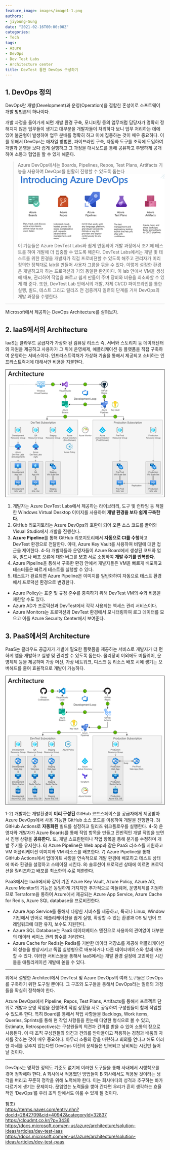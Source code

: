```yaml
---
feature_image: images/image1-1.png
authors:
- jiyoung-Sung
date: "2021-02-16T00:00:00Z"
categories:
- Tech
tags:
- Azure
- DevOps
- Dev Test Labs
- Architecture center
title: DevTest 통한 DevOps 구성하기
---
```


## 1. DevOps 정의

DevOps란 개발(Development)과 운영(Operation)을 결합한 혼성어로 소프트웨어 개발 방법론의 하나이다.

 개발 과정을 들어가게 되면 개발 환경 구축, 모니터링 등의 업무처럼 담당자가 명확히 정해지지 않은 업무들이 생기고 대부분을 개발자들이 처리하다 보니 업무 처리하는 데에 있어 불균형이 발생하여 업무 분배를 명확히 하고 이에 집중하는 것이 매우 중요하다. 이를 위해서 DevOps는 애자일 방법론, 파이프라인 구축, 자동화 도구를 조직에 도입하여 개발과 운영을 보다 쉽게 실행하고 그 과정을 대시보드를 통해 공유하고 투명하게 공개하여 소통과 협업을 할 수 있게 해준다.


> Azure DevOps에서는 Boards, Pipelines, Repos, Test Plans, Artifacts 기능을 사용하여 DevOps를 원활히 진행할 수 있도록 돕는다
![DevOps 기능들](images/image1.png)
이 기능들은 Azure DevTest Labs와 쉽게 연동되어 개발 과정에서 조기에 테스트를 하여 개발에 더 집중할 수 있도록 해준다.
DevTest Labs에서는 개발 및 테스트를 위한 환경을 개발자가 직접 프로비젼할 수 있도록 해주고 관리자가 미리 정의한 정책대로 lab을 만들어 사용자 그룹을 묶을 수 있다. 이렇게 설정한 환경은 개발하고자 하는 프로덕션과 거의 동일한 환경이다. 이 lab 안에서 VM을 생성해 배포, 관리하여 작업을 빠르고 쉽게 만들어 주며 장비와 비용을 최소화할 수 있게 해 준다.
또한, DevTest Lab 안에서의 개발, 자체 CI/CD 파이프라인를 통한 실행, 빌드, 테스트 그리고 릴리즈 전 검증까지 일련의 단계를 거처 DevOps의 개발 과정을 수행한다.

--------
Microsoft에서 제공하는 DevOps Architecture를 살펴보자. 


## 2. IaaS에서의 Architecture
IaaS는 클라우드 공급자가 가상화 된 컴퓨팅 리소스 즉, 서버와 스토리지 등 데이터센터와 자원을 제공하고 사용자가 그 위에 운영체제, 애플리케이션 등 플랫폼을 직접 구축하여 운영하는 서비스이다.
인프라스트럭처가 가상화 기술을 통해서 제공되고 소비하는 인프라스트럭처에 대해서만 비용을 지불한다.
   
![IaaS Architecture](images/image1-1.png)

1) 개발자는 Azure DevTest Labs에서 제공하는 라이브러리, 도구 및 런타임 등 적절한 Windows Virtual Desktop 이미지를 사용하여 **개발 환경을 보다 쉽게 구축한다.**
2) GitHub 리포지토리는 Azure DevOps와 호환이 되어 오픈 소스 코드를 끌어와 Visual Studio에서 개발을 진행한다.
3) **Azure Pipeline**를 통해 GitHub 리포지토리에서 **자동으로 CI를 수행**하고 DevTest 환경으로 전달한다. 이때, Azure Key Vault를 사용하여 비밀에 대한 접근을 제어한다.
4-5) 개발자들과 운영자들이 Azure Board에서 생성된 코드와 업무, 빌드나 배포 오류에 대한 버그를 **보고** 서로 소통하여 **개발 주기를 반복한다.**
6) Azure Pipeline을 통해서 구축한 환경 안에서 개발자들은 VM을 빠르게 배포하고 테스터들은 빠르게 테스트를 실행할 수 있다.
7) 테스트가 완료되면 Azure Pipeline은 이미지를 일반화하여 자동으로 테스트 환경에서 프로덕션 환경으로 변경한다. 

- Azure Policy는 표준 및 규정 준수를 충족하기 위해 DevTest VM의 수와 비용을 제한할 수도 있다.
- Azure AD가 프로덕션과 DevTest에서 각각 사용되는 액세스 관리 서비스이다.
- Azure Monitors는 프로덕션과 DevTest 환경에서 모니터링하여 로그 데이터를 모으고 이를 Azure Security Center에서 보여준다.

## 3. PaaS에서의 Architecture
PaaS는 클라우드 공급자가 개발에 필요한 플랫폼을 제공하는 서비스로 개발자가 더 편하게 앱을 개발하고 실행 및 관리할 수 있도록 돕는다. 물리장비 이외에도 미들웨어, 운영체제 등을 제공하며 가상 머신, 가상 네트워크, 디스크 등 리소스 배포 시에 생기는 오버헤드를 줄여 효율적으로 개발이 가능하다.

![PaaS Architecture](images/image1-2.png)

1-2) 개발자는 개발환경이 **미리 구성된** GitHub 코드스페이스를 공급자에게 제공받아 Azure DevOps에서 사용 가능한 GitHub 소스 코드를 이용하여 개발을 진행한다.
3) GitHub Actions로 **자동화된** 빌드를 설정하고 릴리즈 워크플로우를 실행한다.
4-5) 운영자와 개발자가 Azure Boards를 통해 작업 항목을 만들고 전반적인 개발 작업을 보면서 진행 상황을 **공유한다.** 또, 개발 스프린턴이나 작업 항목을 통해 분기를 수정하며 개발 주기를 유지한다.
6) Azure Pipeline은 Web app과 같은 PaaS	리소스를 지원하고 VM 어플리케이션 이미지와 VM 리소스를 배포한다.
7) Azure Pipeline을 통해 GitHub Actions에서 업데이트 사항을 연속적으로 개발 환경에 배포하고 테스트 상태에 따라 환경을 설정하고 스테이징 시킨다.
8) 솔루션이 프로덕션 상태에 이르면 프로덕션을 릴리즈하고 배포를 최소한의 수로 제한한다.

PaaS에서는 IaaS에서와 같이 기존 Azure Key Vault, Azure Policy, Azure AD, Azure Monitor의 기능은 동일하게 가지지만 추가적으로 미들웨어, 운영체제를 지원하므로 Terraform을 통하여 Azure에서 제공되는 Azure App Service, Azure Cache for Redis, Azure SQL database을 프로비전한다.

- Azure App Service를 통해서 다양한 서비스를 제공하고, 특히나 Linux, Window 기반에서 언어로 애플리케이션을 쉽게 실행, 확장할 수 있는 환경과 OS 및 언어 프레임워크에 대한 유지, 보수도 지원한다.   
- Azure SQL Database는 PaaS 데이터베이스 엔진으로 사용자의 관여없이 대부분의 데이터 베이스 관리 함수를 처리한다.
- Azure Cache for Redis는 Redis를 기반한 데이터 저장소를 제공해 어플리케이션의 성능을 향상시키고 독립 실행형으로 배포하거나 다른 데이터베이스와 함께 배포할 수 있다.
이러한 서비스들을 통해서 IaaS에서는 개발 환경 설정에 고민하던 시간들을 애플리케이션 개발에 쏟을 수 있다.

---------
위에서 설명한 Architect에서 DevTest 및 Azure DevOps의 여러 도구들은 DevOps를 구축하기 위한 도구일 뿐이다. 그 구조와 도구들을 통해서 DevOps라는 일련의 과정들을 확실히 정착해야 한다.

Azure DevOps에서 Pipeline, Repos, Test Plans, Artifacts를 통해서 프로젝트 단위로 개발과 운영 작업을 진행하여 작업 상황을 서로 공유하여 구성원들이 함께 작업할 수 있도록 한다.
특히 Board를 통해서 작업 사항들을 Backlogs, Work items, Queries, Sprints를 통해 현 작업 사항들을 한눈에 다양한 형식으로 볼 수 있고, Estimate, Retrospectives는 구성원들의 의견과 건의를 받을 수 있어 소통의 장으로 사용된다.
이 때 조직 구성원들의 의견과 건의를 받아들이고 적용하는 경청과 배움의 자세를 갖추는 것이 매우 중요하다. 아무리 소통의 장을 마련하고 회의를 연다고 해도 이러한 자세를 갖추지 않는다면 DevOps 이전의 문제들은 반복되고 낭비되는 시간만 늘어날 것이다.

-----------
DevOps는 명확한 정의도 기준도 없기에 이러한 도구들을 통해 사내에서 시행착오를 겪어 정착해야 한다. A 회사에서 적용했던 방법들이 B 회사에서도 적용될 것이라는 생각을 버리고 꾸준히 정착을 위해 노력해야 한다. 이는 회사마다의 성격과 추구하는 바가 다르기에 생기는 문제이다. 끊임없는 노력들을 쌓아 간다면 우리가 흔히 생각하는 효율적인 ‘DevOps’를 우리 조직 안에서도 이룰 수 있게 될 것이다.

참조)   
<https://terms.naver.com/entry.nhn?docId=2842709&cid=40942&categoryId=32837>   
<https://cloudmt.co.kr/?p=3436>   
<https://docs.microsoft.com/en-us/azure/architecture/solution-ideas/articles/dev-test-iaas>   
<https://docs.microsoft.com/en-us/azure/architecture/solution-ideas/articles/dev-test-paas>
